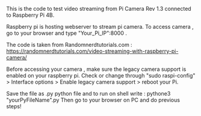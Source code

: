This is the code to test video streaming from Pi Camera Rev 1.3 connected to Raspberry Pi 4B.

Raspberry pi is hosting webserver to stream pi camera. To access camera , go to your browser and type "Your_Pi_IP":8000 . 

The code is taken from Randomnerdtutorials.com : https://randomnerdtutorials.com/video-streaming-with-raspberry-pi-camera/

Before accessing your camera , make sure the legacy camera support is enabled on your raspberry pi. Check or change through "sudo raspi-config" > Interface options > Enable legacy camera support > reboot your Pi.

Save the file as .py python file and to run on shell write : pythone3 "yourPyFileName".py
Then go to your browser on PC and do previous steps!
